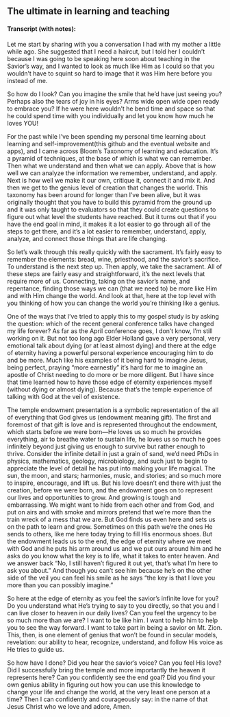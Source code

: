## The ultimate in learning and teaching
#### Transcript (with notes):
Let me start by sharing with you a conversation I had with my mother a little while ago. She suggested that I need a haircut, 
but I told her I couldn’t because I was going to be speaking here soon about teaching in the Savior’s way, and I wanted to look 
as much like Him as I could so that you wouldn’t have to squint so hard to image that it was Him here before you instead of me.

So how do I look? Can you imagine the smile that he’d have just seeing you? Perhaps also the tears of joy in his eyes? Arms wide open wide open 
ready to embrace you? If he were here wouldn’t he bend time and space so that he could spend time with you individually and let you know how much he loves YOU!

For the past while I’ve been spending my personal time learning about learning and self-improvement(this github and the eventual website and apps), 
and I came across Bloom’s Taxonomy of learning and education. It’s a pyramid of techniques, at the base of which is what we can remember. Then what we 
understand and then what we can apply. Above that is how well we can analyze the information we remember, understand, and apply. Next is how well we 
make it our own, critique it, connect it and mix it. And then we get to the genius level of creation that changes the world. This taxonomy has been around
for longer than I’ve been alive, but it was originally thought that you have to build this pyramid from the ground up and it was only taught to evaluators
so that they could create questions to figure out what level the students have reached. But it turns out that if you have the end goal in mind, it makes
it a lot easier to go through all of the steps to get there, and it’s a lot easier to remember, understand, apply, analyze, and connect those things that
are life changing.

So let’s walk through this really quickly with the sacrament. It’s fairly easy to remember the elements: bread, wine, priesthood, and the savior’s sacrifice. 
To understand is the next step up. Then apply, we take the sacrament. All of these steps are fairly easy and straightforward, it’s the next levels that 
require more of us. Connecting, taking on the savior’s name, and repentance, finding those ways we can (that we need to) be more like Him and with Him 
change the world. And look at that, here at the top level with you thinking of how you can change the world you’re thinking like a genius. 

One of the ways that I’ve tried to apply this to my gospel study is by asking the question: which of the recent general conference talks have changed 
my life forever? As far as the April conference goes, I don’t know, I’m still working on it. But not too long ago Elder Holland gave a very personal, 
very emotional talk about dying (or at least almost dying) and there at the edge of eternity having a powerful personal experience encouraging him to 
do and be more. Much like his examples of it being hard to imagine Jesus, being perfect, praying “more earnestly” it’s hard for me to imagine an apostle 
of Christ needing to do more or be more diligent.  But I have since that time learned how to have those edge of eternity experiences myself (without 
dying or almost dying). Because that’s the temple experience of talking with God at the veil of existence. 

The temple endowment presentation is a symbolic representation of the all of everything that God gives us (endowment meaning gift). The first and 
foremost of that gift is love and is represented throughout the endowment, which starts before we were born—He loves us so much he provides everything, 
air to breathe water to sustain life, he loves us so much he goes infinitely beyond just giving us enough to survive but rather enough to thrive. 
Consider the infinite detail in just a grain of sand, we’d need PhDs in physics, mathematics, geology, microbiology, and such just to begin to 
appreciate the level of detail he has put into making your life magical. The sun, the moon, and stars; harmonies, music, and stories; and so much 
more to inspire, encourage, and lift us. But his love doesn’t end there with just the creation, before we were born, and the endowment goes on to 
represent our lives and opportunities to grow. And growing is tough and embarrassing. We might want to hide from each other and from God, and put 
on airs and with smoke and mirrors pretend that we’re more than the train wreck of a mess that we are. But God finds us even here and sets us on 
the path to learn and grow. Sometimes on this path we’re the ones He sends to others, like me here today trying to fill His enormous shoes. But 
the endowment leads us to the end, the edge of eternity where we meet with God and he puts his arm around us and we put ours around him and he asks 
do you know what the key is to life, what it takes to enter heaven. And we answer back “No, I still haven’t figured it out yet, that’s what I’m here 
to ask you about.” And though you can’t see him because he’s on the other side of the veil you can feel his smile as he says “the key is that I love 
you more than you can possibly imagine.”

So here at the edge of eternity as you feel the savior’s infinite love for you? Do you understand what He’s trying to say to you directly, so that you 
and I can live closer to heaven in our daily lives? Can you feel the urgency to be so much more than we are? I want to be like him. I want to help him 
to help you to see the way forward. I want to take part in being a savior on Mt. Zion. This, then, is one element of genius that won’t be found in secular 
models, revelation: our ability to hear, recognize, understand, and follow His voice as He tries to guide us. 

So how have I done? Did you hear the savior’s voice? Can you feel His love? Did I successfully bring the temple and more importantly the heaven it 
represents here? Can you confidently see the end goal? Did you find your own genius ability in figuring out how you can use this knowledge to change 
your life and change the world, at the very least one person at a time? Then I can confidently and courageously say: in the name of that Jesus Christ 
who we love and adore, Amen. 


